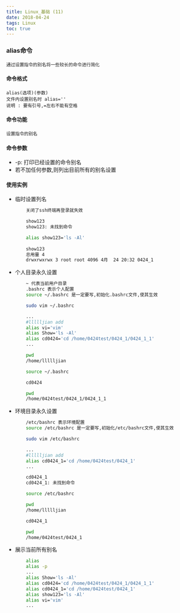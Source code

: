 ```yaml
---
title: Linux_基础 (11)
date: 2018-04-24
tags: Linux
toc: true
---
```


### alias命令
    通过设置指令的别名将一些较长的命令进行简化

<!-- more -->

#### 命令格式
    alias(选项)(参数)
    文件内设置别名时 alias=''
    说明 : 要有引号,=左右不能有空格

#### 命令功能
    设置指令的别名

#### 命令参数
- -p: 打印已经设置的命令别名
- 若不加任何参数,则列出目前所有的别名设置

#### 使用实例
- 临时设置列名
    ```bash
        关闭了ssh终端再登录就失效

        show123
        show123: 未找到命令

        alias show123='ls -Al'
        
        show123
        总用量 4
        drwxrwxrwx 3 root root 4096 4月  24 20:32 0424_1
    ```
- 个人目录永久设置
    ```bash
        ~ 代表当前用户目录 
        .bashrc 表示个人配置
        source ~/.bashrc 是一定要写,初始化.bashrc文件,使其生效

        sudo vim ~/.bashrc

        ...
        #llllljian add
        alias vi='vim'
        alias Show='ls -Al'
        alias cd0424='cd /home/0424test/0424_1/0424_1_1'
        ...

        pwd
        /home/llllljian

        source ~/.bashrc

        cd0424

        pwd
        /home/0424test/0424_1/0424_1_1
    ```
- 环境目录永久设置
    ```bash
        /etc/bashrc 表示环境配置
        source /etc/bashrc 是一定要写,初始化/etc/bashrc文件,使其生效

        sudo vim /etc/bashrc

        ...
        #llllljian add
        alias cd0424_1='cd /home/0424test/0424_1'
        ...

        cd0424_1
        cd0424_1: 未找到命令

        source /etc/bashrc

        pwd
        /home/llllljian

        cd0424_1

        pwd
        /home/0424test/0424_1
    ```
- 展示当前所有别名
    ```bash
        alias
        alias -p
        ...
        alias Show='ls -Al'
        alias cd0424='cd /home/0424test/0424_1/0424_1_1'
        alias cd0424_1='cd /home/0424test/0424_1'
        alias show123='ls -Al'
        alias vi='vim'
        ...
    ```
